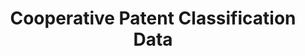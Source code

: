 ---
bigquery: https://console.cloud.google.com/bigquery?p=patents-public-data&d=cpc&page=dataset
citation: '“Cooperative Patent Classification” by the EPO and USPTO, for public use. '
contributors: EPO, USPTO
cost: None
description: Cooperative Patent Classification Data contains the scheme and definitions
  of the Cooperative Patent Classification system for classifying patent documents.
  The CPC is the result of a partnership between the EPO and the USPTO in their joint
  effort to develop a common, internationally compatible classification system for
  technical documents, in particular patent publications, which will be used by both
  offices in the patent granting process
documentation: https://www.cooperativepatentclassification.org/cpcSchemeAndDefinitions
last_edit: 04/07/2022, 07:43:28
location: https://www.cooperativepatentclassification.org/index
maintained_by: USPTO, EPO
schema_fields:
- breakdownCode
- additional_only
- not_allocatable
- children
- status
- glossary
- ipcConcordant
- sizeCache
- applicationReferences
- synonyms
- informativeReferences
- notAllocatable
- residual_references
- level
- dateRevised
- definition
- breakdown_code
- limitingReferences
- titleFull
- symbol
- date_revised
- application_references
- parents
- child_groups
- ipc_concordant
- childGroups
- title_full
- residualReferences
- title_part
- titlePart
- informative_references
- limiting_references
shortname: cooperative_patent_classification
tags:
- patents
- science
title: Cooperative Patent Classification Data
uuid: 984374a7-16e9-4b35-9445-458daceb01bf
---